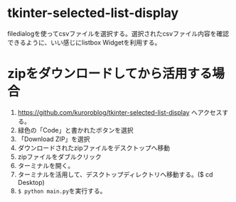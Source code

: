# tkinter-selected-list-display
filedialogを使ってcsvファイルを選択する。選択されたcsvファイル内容を確認できるように、いい感じにlistbox Widgetを利用する。

# zipをダウンロードしてから活用する場合
1. https://github.com/kuroroblog/tkinter-selected-list-display へアクセスする。
2. 緑色の「Code」と書かれたボタンを選択
3. 「Download ZIP」を選択
4. ダウンロードされたzipファイルをデスクトップへ移動
5. zipファイルをダブルクリック
6. ターミナルを開く。
7. ターミナルを活用して、デスクトップディレクトリへ移動する。($ cd Desktop)
8. `$ python main.py`を実行する。
